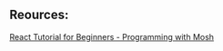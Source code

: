 ## Reources:

[React Tutorial for Beginners - Programming with Mosh](https://www.youtube.com/watch?v=SqcY0GlETPk)
